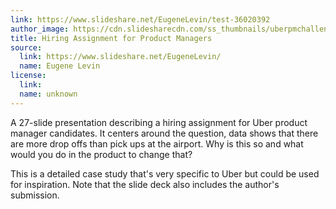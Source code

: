 ```yaml
---
link: https://www.slideshare.net/EugeneLevin/test-36020392
author_image: https://cdn.slidesharecdn.com/ss_thumbnails/uberpmchallenge-140618100403-phpapp02-thumbnail-4.jpg?cb=1405405362
title: Hiring Assignment for Product Managers
source:
  link: https://www.slideshare.net/EugeneLevin/
  name: Eugene Levin
license:
  link:
  name: unknown
---
```

<p>A 27-slide presentation describing a hiring assignment for Uber product manager candidates. It centers around the question, data shows that there are more drop offs than pick ups at the airport. Why is this so and what would you do in the product to change that?</p><p>This is a detailed case study that's very specific to Uber but could be used for inspiration. Note that the slide deck also includes the author's submission.</p>
